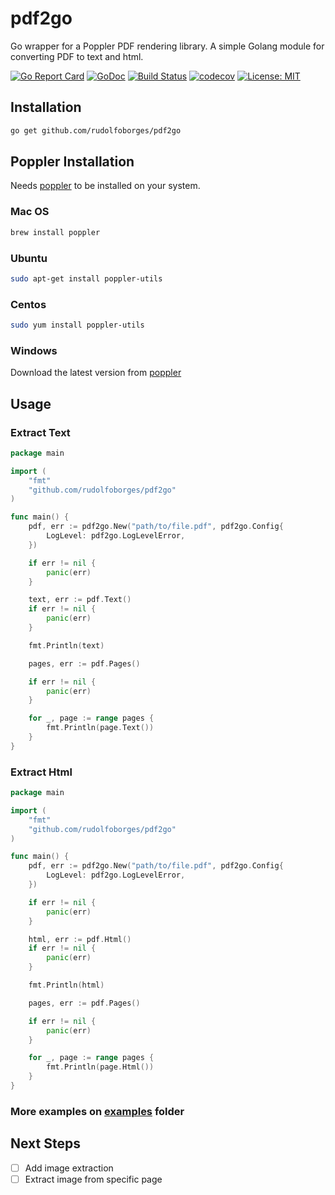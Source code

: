 # pdf2go

Go wrapper for a Poppler PDF rendering library.
A simple Golang module for converting PDF to text and html.

[![Go Report Card](https://goreportcard.com/badge/github.com/rudolfoborges/pdf2go)](https://goreportcard.com/report/github.com/rudolfoborges/pdf2go)
[![GoDoc](https://godoc.org/github.com/rudolfoborges/pdf2go?status.svg)](https://godoc.org/github.com/rudolfoborges/pdf2go)
[![Build Status](https://travis-ci.org/rudolfoborges/pdf2go.svg?branch=main)](https://travis-ci.org/rudolfoborges/pdf2go)
[![codecov](https://codecov.io/gh/rudolfoborges/pdf2go/branch/main/graph/badge.svg)](https://codecov.io/gh/rudolfoborges/pdf2go)
[![License: MIT](https://img.shields.io/badge/License-MIT-yellow.svg)](https://opensource.org/licenses/MIT)

## Installation

```bash
go get github.com/rudolfoborges/pdf2go
```

## Poppler Installation

Needs [poppler](https://poppler.freedesktop.org/) to be installed on your system.

### Mac OS

```bash
brew install poppler
```

### Ubuntu

```bash
sudo apt-get install poppler-utils
```

### Centos

```bash
sudo yum install poppler-utils
```

### Windows

Download the latest version from [poppler](http://blog.alivate.com.au/poppler-windows/)

## Usage

### Extract Text

```go
package main

import (
    "fmt"
    "github.com/rudolfoborges/pdf2go"
)

func main() {
    pdf, err := pdf2go.New("path/to/file.pdf", pdf2go.Config{
        LogLevel: pdf2go.LogLevelError,
    })

    if err != nil {
        panic(err)
    }

    text, err := pdf.Text()
    if err != nil {
        panic(err)
    }

    fmt.Println(text)

    pages, err := pdf.Pages()

    if err != nil {
        panic(err)
    }

    for _, page := range pages {
        fmt.Println(page.Text())
    }
}
```

### Extract Html

```go
package main

import (
    "fmt"
    "github.com/rudolfoborges/pdf2go"
)

func main() {
    pdf, err := pdf2go.New("path/to/file.pdf", pdf2go.Config{
        LogLevel: pdf2go.LogLevelError,
    })

    if err != nil {
        panic(err)
    }

    html, err := pdf.Html()
    if err != nil {
        panic(err)
    }

    fmt.Println(html)

    pages, err := pdf.Pages()

    if err != nil {
        panic(err)
    }

    for _, page := range pages {
        fmt.Println(page.Html())
    }
}
```

### More examples on [examples](https://github.com/rudolfoborges/pdf2go/tree/main/examples) folder

## Next Steps

-   [ ] Add image extraction
-   [ ] Extract image from specific page
